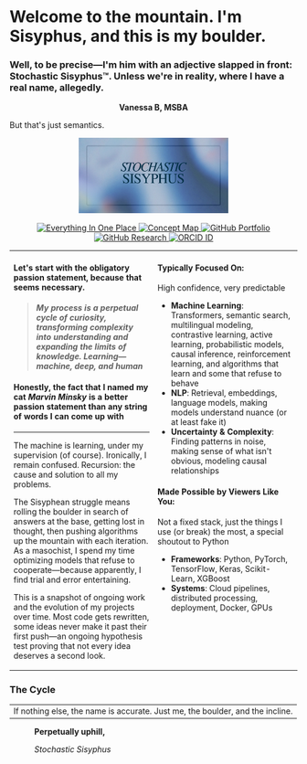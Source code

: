 # Welcome to the mountain. I'm Sisyphus, and this is my boulder.
### Well, to be precise—I'm him with an adjective slapped in front: Stochastic Sisyphus™. Unless we're in reality, where I have a real name, allegedly.
<p align="center">
  <strong>Vanessa B, MSBA</strong>
</p>

But that's just semantics.

<p align="center">
  <kbd>
    <img src="https://raw.githubusercontent.com/stochastic-sisyphus/stochastic-sisyphus/main/assets/sisyphus.jpeg" 
         width="52%" 
         alt="banner img or whatever"
    />
  </kbd>
</p>
<p align="center">
  <a href="https://bento.me/stochasticsisyphus">
    <img src="https://img.shields.io/badge/Everything%20In%20One%20Place-%239ABACF?style=for-the-badge&logo=appveyor&logoColor=white" alt="Everything In One Place">
  </a>
  <a href="https://stochastic-sisyphus.github.io/self/">
    <img src="https://img.shields.io/badge/Concept%20Map-%23D0D0EA?style=for-the-badge&logo=github&logoColor=black" alt="Concept Map">
  </a>
  <a href="https://github.com/stochastic-sisyphus/Portfolio">
    <img src="https://img.shields.io/badge/Portfolio%20Repo-%232E3B4E?style=for-the-badge&logo=github&logoColor=white" alt="GitHub Portfolio">
  </a>
  <a href="https://github.com/stochastic-sisyphus/research">
    <img src="https://img.shields.io/badge/Research%20Repo-%232E3B4E?style=for-the-badge&logo=github&logoColor=white" alt="GitHub Research">
  </a>
  <a href="https://orcid.org/0009-0008-6611-535X">
    <img src="https://img.shields.io/badge/ORCID%20ID-%2369847E?style=for-the-badge&logo=orcid&logoColor=white" alt="ORCID ID">
  </a>
</p>

<table>
<tr>
<td width="50%" valign="top">



#### Let's start with the obligatory passion statement, because that seems necessary.


> #### _My process is a perpetual cycle of curiosity, transforming complexity into understanding and expanding the limits of knowledge. Learning—machine, deep, and human_

#### Honestly, the fact that I named my cat _Marvin Minsky_ is a better passion statement than any string of words I can come up with
---
The machine is learning, under my supervision (of course). Ironically, I remain confused. Recursion: the cause and solution to all my problems. 

The Sisyphean struggle means rolling the boulder in search of answers at the base, getting lost in thought, then pushing algorithms up the mountain with each iteration. As a masochist, I spend my time optimizing models that refuse to cooperate—because apparently, I find trial and error entertaining. 

This is a snapshot of ongoing work and the evolution of my projects over time. Most code gets rewritten, some ideas never make it past their first push—an ongoing hypothesis test proving that not every idea deserves a second look.

</td>
<td width="50%" valign="top">

#### Typically Focused On:
High confidence, very predictable
- **Machine Learning**: Transformers, semantic search, multilingual modeling, contrastive learning, active learning, probabilistic models, causal inference, reinforcement learning, and algorithms that learn and some that refuse to behave
- **NLP**: Retrieval, embeddings, language models, making models understand nuance (or at least fake it)
- **Uncertainty & Complexity**: Finding patterns in noise, making sense of what isn't obvious, modeling causal relationships

#### Made Possible by Viewers Like You:
Not a fixed stack, just the things I use (or break) the most, a special shoutout to Python
- **Frameworks**: Python, PyTorch, TensorFlow, Keras, Scikit-Learn, XGBoost
- **Systems**: Cloud pipelines, distributed processing, deployment, Docker, GPUs

</td>
</tr>
</table>

  ### The Cycle
<table> <tr> <td> If nothing else, the name is accurate. Just me, the boulder, and the incline. </td> </tr> </table>


&nbsp;&nbsp;&nbsp;&nbsp;&nbsp;&nbsp;&nbsp;&nbsp;&nbsp;&nbsp;&nbsp;**Perpetually uphill,**

&nbsp;&nbsp;&nbsp;&nbsp;&nbsp;&nbsp;&nbsp;&nbsp;&nbsp;&nbsp;&nbsp;*Stochastic Sisyphus*
